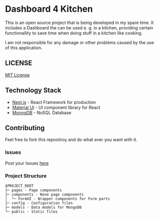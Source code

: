 # Dashboard 4 Kitchen

This is an open source project that is being developed in my spare time. It includes a Dashboard the can be used e. g. in a kitchen, providing certain functionallity to save time when doing stuff in a kitchen like cooking.

I am not responsible for any damage or other problems caused by the use of this application.

## LICENSE

[MIT License](./LICENSE)

## Technology Stack

- [Next.js](https://nextjs.org/) - React Framework for production
- [Material UI](https://mui.com/) - UI component library for React
- [MonogDB](https://www.mongodb.com/) - NoSQL Database

## Contributing

Feel free to fork this repositroy and do what ever you want with it.

### Issues

Post your Issues [here](https://github.com/Sigl-Pascal/dashboard4kitchen/issues)

### Project Structure

```
$PROJECT_ROOT
├─ pages - Page components
├─ components - None page components
│  └─ FormUI - Wrapper components for Form parts
├─ config - Configuration files
├─ models - Data models for MongoDB
└─ public - Static files
```
